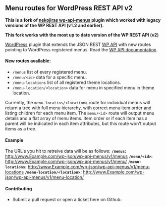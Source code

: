 ## Menu routes for WordPress REST API v2

**This is a fork of [nekojiras wp-api-menus](https://github.com/nekojira/wp-api-menus) plugin which worked with legacy versions of the WP REST API (v1.2 and earlier).**

**This fork works with the most up to date version of the WP REST API (v2)**

[WordPress](http://www.wordpress.org/) plugin that extends the JSON REST [WP API](https://github.com/WP-API/WP-API) with new routes pointing to WordPress registered menus. Read the [WP API documentation](http://wp-api.org/).

#### New routes available:

- `/menus` list of every registered menu.
- `/menu/<id>` data for a specific menu.
- `/menu-locations` list of all registered theme locations.
- `/menu-location/<location>` data for menu in specified menu in theme location. 

Currently, the `menu-locatios/<location>` route for individual menus will return a tree with full menu hierarchy, with correct menu item order and listing children for each menu item. The `menu/<id>` route will output menu details and a flat array of menu items. Item order or if each item has a parent will be indicated in each item attributes, but this route won't output items as a tree. 

#### Example

The URL's you hit to retreive data will be as follows:
**`/menus`:**
http://www.Example.com/wp-json/wp-api-menus/v1/menus
**`/menu/<id>`:**
http://www.Example.com/wp-json/wp-api-menus/v1/menu/<id>
**`/menu-locations`:**
http://www.Example.com/wp-json/wp-api-menus/v1/menu-locations
**`/menu-location/<location>`:**
http://www.Example.com/wp-json/wp-api-menus/v1/menu-location/<location>

#### Contributing

* Submit a pull request or open a ticket here on Github. 
